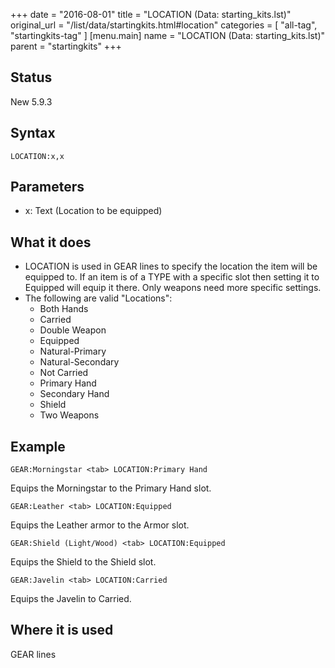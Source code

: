 +++
date = "2016-08-01"
title = "LOCATION (Data: starting_kits.lst)"
original_url = "/list/data/startingkits.html#location"
categories = [ "all-tag", "startingkits-tag" ]
[menu.main]
    name = "LOCATION (Data: starting_kits.lst)"
    parent = "startingkits"
+++

## Status

New 5.9.3

## Syntax

`LOCATION:x,x`

## Parameters

-   x: Text (Location to be equipped)



What it does
------------

-   LOCATION is used in GEAR lines to specify the location the item will
    be equipped to. If an item is of a TYPE with a specific slot then
    setting it to Equipped will equip it there. Only weapons need more
    specific settings.
-   The following are valid "Locations":
    -   Both Hands
    -   Carried
    -   Double Weapon
    -   Equipped
    -   Natural-Primary
    -   Natural-Secondary
    -   Not Carried
    -   Primary Hand
    -   Secondary Hand
    -   Shield
    -   Two Weapons

Example
-------

`GEAR:Morningstar <tab> LOCATION:Primary Hand`

Equips the Morningstar to the Primary Hand slot.

`GEAR:Leather <tab> LOCATION:Equipped`

Equips the Leather armor to the Armor slot.

`GEAR:Shield (Light/Wood) <tab> LOCATION:Equipped`

Equips the Shield to the Shield slot.

`GEAR:Javelin <tab> LOCATION:Carried`

Equips the Javelin to Carried.

Where it is used
----------------

GEAR lines

